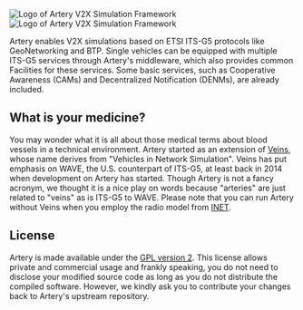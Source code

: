 ![Logo of Artery V2X Simulation Framework](assets/logo.png#only-light)
![Logo of Artery V2X Simulation Framework](assets/logo-dark.png#only-dark)

Artery enables V2X simulations based on ETSI ITS-G5 protocols like GeoNetworking and BTP.
Single vehicles can be equipped with multiple ITS-G5 services through Artery's middleware, which also provides common Facilities for these services.
Some basic services, such as Cooperative Awareness (CAMs) and Decentralized Notification (DENMs), are already included.


## What is your medicine?

You may wonder what it is all about those medical terms about blood vessels in a technical environment.
Artery started as an extension of [Veins](https://veins.car2x.org), whose name derives from "Vehicles in Network
Simulation".
Veins has put emphasis on WAVE, the U.S. counterpart of ITS-G5, at least back in 2014 when development on Artery has
started.
Though Artery is not a fancy acronym, we thought it is a nice play on words because "arteries" are just related to
"veins" as is ITS-G5 to WAVE.
Please note that you can run Artery without Veins when you employ the radio model from [INET](https://inet.omnetpp.org).


## License

Artery is made available under the [GPL version 2](https://github.com/riebl/artery/blob/master/COPYING).
This license allows private and commercial usage and frankly speaking, you do not need to disclose your modified source code as long as you do not distribute the compiled software.
However, we kindly ask you to contribute your changes back to Artery's upstream repository.
